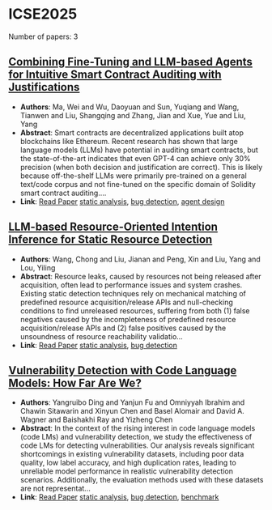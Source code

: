 # ICSE2025

Number of papers: 3

## [Combining Fine-Tuning and LLM-based Agents for Intuitive Smart Contract Auditing with Justifications](paper_3.md)
- **Authors**: Ma, Wei and Wu, Daoyuan and Sun, Yuqiang and Wang, Tianwen and Liu, Shangqing and Zhang, Jian and Xue, Yue and Liu, Yang
- **Abstract**: Smart contracts are decentralized applications built atop blockchains like Ethereum. Recent research has shown that large language models (LLMs) have potential in auditing smart contracts, but the state-of-the-art indicates that even GPT-4 can achieve only 30% precision (when both decision and justification are correct). This is likely because off-the-shelf LLMs were primarily pre-trained on a general text/code corpus and not fine-tuned on the specific domain of Solidity smart contract auditing....
- **Link**: [Read Paper](https://arxiv.org/pdf/2403.16073)
[static analysis](../../labels/static_analysis.md), [bug detection](../../labels/bug_detection.md), [agent design](../../labels/agent_design.md)

## [LLM-based Resource-Oriented Intention Inference for Static Resource Detection](paper_2.md)
- **Authors**: Wang, Chong and Liu, Jianan and Peng, Xin and Liu, Yang and Lou, Yiling
- **Abstract**: Resource leaks, caused by resources not being released after acquisition, often lead to performance issues and system crashes. Existing static detection techniques rely on mechanical matching of predefined resource acquisition/release APIs and null-checking conditions to find unreleased resources, suffering from both (1) false negatives caused by the incompleteness of predefined resource acquisition/release APIs and (2) false positives caused by the unsoundness of resource reachability validatio...
- **Link**: [Read Paper](https://arxiv.org/abs/2311.04448)
[static analysis](../../labels/static_analysis.md), [bug detection](../../labels/bug_detection.md)

## [Vulnerability Detection with Code Language Models: How Far Are We?](paper_1.md)
- **Authors**: Yangruibo Ding and Yanjun Fu and Omniyyah Ibrahim and Chawin Sitawarin and Xinyun Chen and Basel Alomair and David A. Wagner and Baishakhi Ray and Yizheng Chen
- **Abstract**: In the context of the rising interest in code language models (code LMs) and vulnerability detection, we study the effectiveness of code LMs for detecting vulnerabilities. Our analysis reveals significant shortcomings in existing vulnerability datasets, including poor data quality, low label accuracy, and high duplication rates, leading to unreliable model performance in realistic vulnerability detection scenarios. Additionally, the evaluation methods used with these datasets are not representat...
- **Link**: [Read Paper](https://doi.org/10.48550/arXiv.2403.18624)
[static analysis](../../labels/static_analysis.md), [bug detection](../../labels/bug_detection.md), [benchmark](../../labels/benchmark.md)